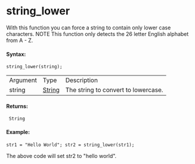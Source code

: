 # string_lower

With this function you can force a string to contain only lower case
characters. NOTE This function only detects the 26 letter English
alphabet from A - Z.

#### Syntax:

``` gml
string_lower(string);
```

|          |                                                                        |                                     |
|----------|------------------------------------------------------------------------|-------------------------------------|
| Argument | Type                                                                   | Description                         |
| string   |  [String](../../../../GameMaker_Language/GML_Overview/Data_Types)  | The string to convert to lowercase. |

#### Returns:

``` gml
 String
```

#### Example:

``` gml
str1 = "Hello World"; str2 = string_lower(str1);
```

The above code will set str2 to "hello world".
